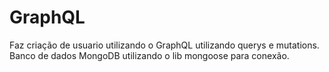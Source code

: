 # GraphQL

Faz criação de usuario utilizando o GraphQL utilizando querys e mutations.
Banco de dados MongoDB utilizando o lib mongoose para conexão.
